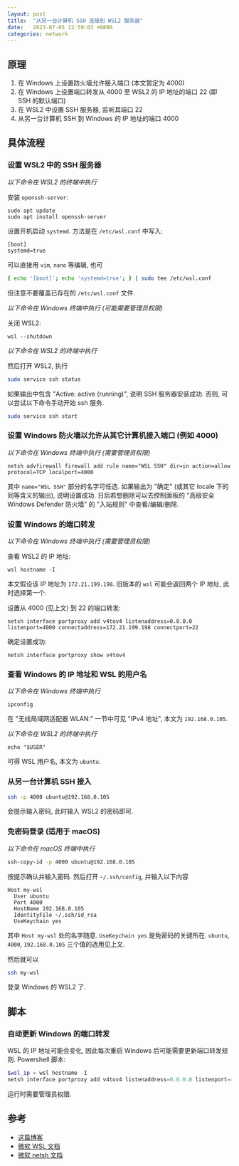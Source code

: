 ```yaml
---
layout: post
title:  "从另一台计算机 SSH 连接到 WSL2 服务器"
date:   2023-07-05 12:59:03 +0800
categories: network
---
```


## 原理

1. 在 Windows 上设置防火墙允许接入端口 (本文暂定为 4000)
2. 在 Windows 上设置端口转发从 4000 至 WSL2 的 IP 地址的端口 22 (即 SSH 的默认端口)
3. 在 WSL2 中设置 SSH 服务器, 监听其端口 22
4. 从另一台计算机 SSH 到 Windows 的 IP 地址的端口 4000

## 具体流程

### 设置 WSL2 中的 SSH 服务器

*以下命令在 WSL2 的终端中执行*

安装 `openssh-server`:

```
sudo apt update
sudo apt install openssh-server
```

设置开机启动 `systemd`.
方法是在 `/etc/wsl.conf` 中写入:

```
[boot]
systemd=true
```

可以直接用 `vim`, `nano` 等编辑, 也可

```bash
{ echo '[boot]'; echo 'systemd=true'; } | sudo tee /etc/wsl.conf
```

但注意不要覆盖已存在的 `/etc/wsl.conf` 文件.

*以下命令在 Windows 终端中执行 (可能需要管理员权限)*

关闭 WSL2:

```
wsl --shutdown
```

*以下命令在 WSL2 的终端中执行*

然后打开 WSL2, 执行

```bash
sudo service ssh status
```

如果输出中包含 "Active: active (running)", 说明 SSH 服务器安装成功.
否则, 可以尝试以下命令手动开始 ssh 服务.

```bash
sudo service ssh start
```

### 设置 Windows 防火墙以允许从其它计算机接入端口 (例如 4000)

*以下命令在 Windows 终端中执行 (需要管理员权限)*

```
netsh advfirewall firewall add rule name="WSL SSH" dir=in action=allow protocol=TCP localport=4000
```

其中 `name="WSL SSH"` 部分的名字可任选.
如果输出为 "确定" (或其它 locale 下的同等含义的输出), 说明设置成功.
日后若想删除可以去控制面板的 "高级安全 Windows Defender 防火墙" 的 "入站规则" 中查看/编辑/删除.

### 设置 Windows 的端口转发

*以下命令在 Windows 终端中执行 (需要管理员权限)*

查看 WSL2 的 IP 地址:

```
wsl hostname -I
```

本文假设该 IP 地址为 `172.21.199.198`.
旧版本的 `wsl` 可能会返回两个 IP 地址, 此时选择第一个.

设置从 4000 (见上文) 到 22 的端口转发:

```
netsh interface portproxy add v4tov4 listenaddress=0.0.0.0 listenport=4000 connectaddress=172.21.199.198 connectport=22
```

确定设置成功:

```
netsh interface portproxy show v4tov4
```

### 查看 Windows 的 IP 地址和 WSL 的用户名

*以下命令在 Windows 终端中执行*

```
ipconfig
```

在 "无线局域网适配器 WLAN:" 一节中可见 "IPv4 地址", 本文为 `192.168.0.105`.

*以下命令在 WSL2 的终端中执行*

```
echo "$USER"
```

可得 WSL 用户名, 本文为 `ubuntu`.

### 从另一台计算机 SSH 接入

```bash
ssh -p 4000 ubuntu@192.168.0.105
```

会提示输入密码, 此时输入 WSL2 的密码即可.

### 免密码登录 (适用于 macOS)

*以下命令在 macOS 终端中执行*

```bash
ssh-copy-id -p 4000 ubuntu@192.168.0.105
```

按提示确认并输入密码.
然后打开 `~/.ssh/config`, 并输入以下内容

```
Host my-wsl
  User ubuntu
  Port 4000
  HostName 192.168.0.105
  IdentityFile ~/.ssh/id_rsa
  UseKeychain yes
```

其中 `Host my-wsl` 处的名字随意.
`UseKeychain yes` 是免密码的关键所在.
`ubuntu`, `4000`, `192.168.0.105` 三个值的选用见上文.

然后就可以

```bash
ssh my-wsl
```

登录 Windows 的 WSL2 了.

## 脚本

### 自动更新 Windows 的端口转发

WSL 的 IP 地址可能会变化, 因此每次重启 Windows 后可能需要更新端口转发规则.
Powershell 脚本:

```powershell
$wsl_ip = wsl hostname -I
netsh interface portproxy add v4tov4 listenaddress=0.0.0.0 listenport=4000 connectaddress=$wsl_ip connectport=22
```

运行时需要管理员权限.

## 参考

- [这篇博客](https://medium.com/geekculture/enable-ssh-access-into-wsl-from-a-remote-computer-f2e4a962430)
- [微软 WSL 文档](https://learn.microsoft.com/en-us/windows/wsl/networking#accessing-a-wsl-2-distribution-from-your-local-area-network-lan)
- [微软 netsh 文档](https://learn.microsoft.com/en-us/windows-server/networking/technologies/netsh/netsh-interface-portproxy)
